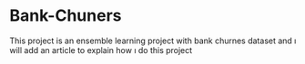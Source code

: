 

# Bank-Chuners
 This project is an ensemble learning project with bank churnes dataset and ı will add an article to explain how ı do this project 
